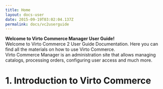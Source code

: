```yaml
---
title: Home
layout: docs-user
date: 2015-09-19T03:02:04.137Z
permalink: docs/vc2userguide
---
```


<div class="note">
	<b>Welcome to Virto Commerce Manager User Guide!</b><br>
	Welcome to Virto Commerce 2 User Guide Documentation. Here you can find all the materials on how to use Virto Commerce.
</div>
Virto Commerce Manager is an administration site that allows managing catalogs, processing orders, configuring user access and much more.

# 1. Introduction to Virto Commerce